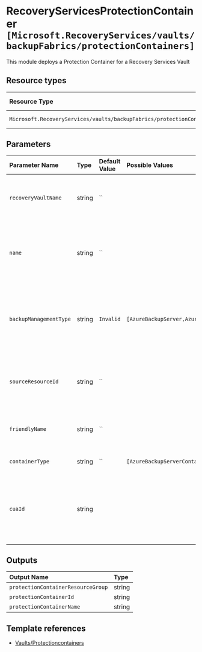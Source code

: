 # RecoveryServicesProtectionContainer `[Microsoft.RecoveryServices/vaults/backupFabrics/protectionContainers]`

This module deploys a Protection Container for a Recovery Services Vault

## Resource types

| Resource Type | Api Version |
| :-- | :-- |
| `Microsoft.RecoveryServices/vaults/backupFabrics/protectionContainers` | 2021-08-01 |

## Parameters

| Parameter Name | Type | Default Value | Possible Values | Description |
| :-- | :-- | :-- | :-- | :-- |
| `recoveryVaultName` | string | `` |  | Required. Name of the Azure Recovery Service Vault |
| `name` | string | `` |  | Required. Name of the Azure Recovery Service Vault Protection Container |
| `backupManagementType` | string | `Invalid` | `[AzureBackupServer,AzureIaasVM,AzureSql,AzureStorage,AzureWorkload,DPM,DefaultBackup,Invalid,MAB]` |  Optional. Backup management type to execute the current Protection Container job. |
| `sourceResourceId` | string | `` |  | Optional. Resource Id of the target resource for the Protection Container |
| `friendlyName` | string | `` |  | Optional. Friendly name of the Protection Container |
| `containerType` | string | `` | `[AzureBackupServerContainer,AzureSqlContainer,GenericContainer,Microsoft.ClassicCompute/virtualMachines,Microsoft.Compute/virtualMachines,SQLAGWorkLoadContainer,StorageContainer,VMAppContainer,Windows]` | Optional. Type of the container |
| `cuaId` | string |  |  | Optional. Customer Usage Attribution id (GUID). This GUID must be previously registered |

## Outputs

| Output Name | Type |
| :-- | :-- |
| `protectionContainerResourceGroup` | string |
| `protectionContainerId` | string |
| `protectionContainerName` | string |

## Template references

- [Vaults/Protectioncontainers](https://docs.microsoft.com/en-us/azure/templates/microsoft.recoveryservices/2021-08-01/vaults/backupfabrics/protectioncontainers?tabs=bicep)

